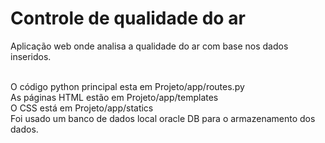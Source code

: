 # Controle de qualidade do ar
 Aplicação web onde analisa a qualidade do ar com base nos dados inseridos.

<br>
O código python principal esta em Projeto/app/routes.py 
<br>
As páginas HTML estão em Projeto/app/templates 
<br>
O CSS está em Projeto/app/statics
<br> 
Foi usado um banco de dados local oracle DB para o armazenamento dos dados.
